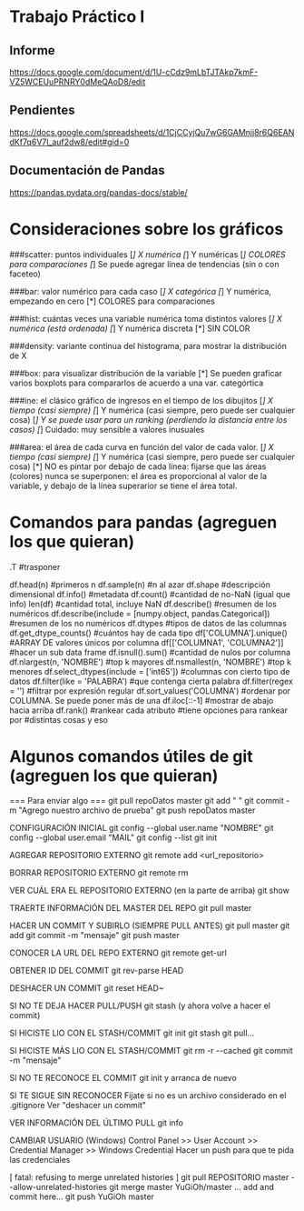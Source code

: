 # Trabajo Práctico I

## Informe
https://docs.google.com/document/d/1U-cCdz9mLbTJTAkp7kmF-VZ5WCEUuPRNRY0dMeQAoD8/edit

## Pendientes
https://docs.google.com/spreadsheets/d/1CjCCyjQu7wG6GAMnjj8r6Q6EANdKf7q6V7l_auf2dw8/edit#gid=0

## Documentación de Pandas
https://pandas.pydata.org/pandas-docs/stable/

# Consideraciones sobre los gráficos

###scatter: puntos individuales
[*] X numérica
[*] Y numéricas
[*] COLORES para comparaciones
[*] Se puede agregar línea de tendencias (sin o con faceteo)

###bar: valor numérico para cada caso
[*] X categórica
[*] Y numérica, empezando en cero
[*] COLORES para comparaciones

###hist: cuántas veces una variable numérica toma distintos valores
[*] X numérica (está ordenada)
[*] Y numérica discreta
[*] SIN COLOR

###density: variante continua del histograma, para mostrar la distribución de X

###box: para visualizar distribución de la variable
[*] Se pueden graficar varios boxplots para compararlos de acuerdo a una var. categórtica

###ine: el clásico gráfico de ingresos en el tiempo de los dibujitos
[*] X tiempo (casi siempre)
[*] Y numérica (casi siempre, pero puede ser cualquier cosa)
[*] Y se puede usar para un ranking (perdiendo la distancia entre los casos)
[*] Cuidado: muy sensible a valores inusuales

###area: el área de cada curva en función del valor de cada valor.
[*] X tiempo (casi siempre)
[*] Y numérica (casi siempre, pero puede ser cualquier cosa)
[*] NO es pintar por debajo de cada línea: fijarse que las áreas
    (colores) nunca se superponen: el área es proporcional al 
	  valor de la variable, y debajo de la línea superarior se 
	 tiene el área total.


# Comandos para pandas (agreguen los que quieran)
.T 																    #trasponer

df.head(n)															 #primeros n
df.sample(n)														 #n al azar
df.shape															   #descripción dimensional
df.info()															   #metadata
df.count()															 #cantidad de no-NaN (igual que info)
len(df)																   #cantidad total, incluye NaN
df.describe() 													#resumen de los numéricos
df.describe(include = [numpy.object, pandas.Categorical])		    #resumen de los no numéricos
df.dtypes															   #tipos de datos de las columnas
df.get_dtype_counts()											#cuántos hay de cada tipo
df['COLUMNA'].unique()										#ARRAY DE valores únicos por columna
df[['COLUMNA1', 'COLUMNA2']]							#hacer un sub data frame
df.isnull().sum()													#cantidad de nulos por columna
df.nlargest(n, 'NOMBRE')									#top k mayores
df.nsmallest(n, 'NOMBRE')									#top k menores
df.select_dtypes(include = ['int65'])			#columnas con cierto tipo de datos
df.filter(like = 'PALABRA')								#que contenga cierta palabra
df.filter(regex = '\')										#filtrar por expresión regular
df.sort_values('COLUMNA')									#ordenar por COLUMNA. Se puede poner más de una
df.iloc[::-1]													  	#mostrar de abajo hacia arriba
df.rank()															    #rankear cada atributo
																	        #tiene opciones para rankear por
																        	#distintas cosas y eso


# Algunos comandos útiles de git (agreguen los que quieran)

=== Para enviar algo ===
git pull repoDatos master
git add " "
git commit -m "Agrego nuestro archivo de prueba"
git push repoDatos master


CONFIGURACIÓN INICIAL
git config --global user.name "NOMBRE"
git config --global user.email "MAIL"
git config --list
git init

AGREGAR REPOSITORIO EXTERNO
git remote add <nombre> <url_repositorio>

BORRAR REPOSITORIO EXTERNO
git remote rm <nombre>

VER CUÁL ERA EL REPOSITORIO EXTERNO (en la parte de arriba)
git show

TRAERTE INFORMACIÓN DEL MASTER DEL REPO
git pull <nombre> master

HACER UN COMMIT Y SUBIRLO (SIEMPRE PULL ANTES)
git pull <nombre> master
git add <algo>
git commit -m "mensaje"
git push <nombre> master

CONOCER LA URL DEL REPO EXTERNO
git remote get-url <nombre>

OBTENER ID DEL COMMIT
git rev-parse HEAD 

DESHACER UN COMMIT
git reset HEAD~

SI NO TE DEJA HACER PULL/PUSH 
git stash
(y ahora volve a hacer el commit)

SI HICISTE LIO CON EL STASH/COMMIT
git init
git stash
git pull...

SI HICISTE MÁS LIO CON EL STASH/COMMIT
git rm -r --cached <carpeta>
git commit -m "mensaje"

SI NO TE RECONOCE EL COMMIT
git init y arranca de nuevo

SI TE SIGUE SIN RECONOCER
Fijate si no es un archivo considerado en el .gitignore
Ver "deshacer un commit"

VER INFORMACIÓN DEL ÚLTIMO PULL
git info

CAMBIAR USUARIO (Windows)
Control Panel >> User Account >> Credential Manager >> Windows Credential
Hacer un push para que te pida las credenciales

[ fatal: refusing to merge unrelated histories ]
git pull REPOSITORIO master --allow-unrelated-histories
git merge master YuGiOh/master
... add and commit here...
git push YuGiOh master

